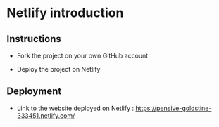 # Netlify introduction

## Instructions

* Fork the project on your own GitHub account

* Deploy the project on Netlify

## Deployment

* Link to the website deployed on Netlify : https://pensive-goldstine-333451.netlify.com/
